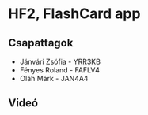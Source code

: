 # HF2, FlashCard app

## Csapattagok
- Jánvári Zsófia - YRR3KB
- Fényes Roland - FAFLV4
- Oláh Márk - JAN4A4

## Videó
